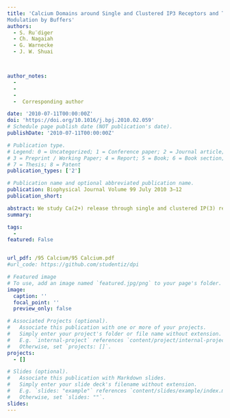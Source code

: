 ```yaml
---
title: 'Calcium Domains around Single and Clustered IP3 Receptors and Their
Modulation by Buffers'
authors:
  - S. Ru¨diger
  - Ch. Nagaiah
  - G. Warnecke
  - J. W. Shuai



author_notes:  
  -      
  -  
  -  
  -  Corresponding author

date: '2010-07-11T00:00:00Z'
doi: 'https://doi.org/10.1016/j.bpj.2010.02.059'
# Schedule page publish date (NOT publication's date).
publishDate: '2010-07-11T00:00:00Z'

# Publication type.
# Legend: 0 = Uncategorized; 1 = Conference paper; 2 = Journal article;
# 3 = Preprint / Working Paper; 4 = Report; 5 = Book; 6 = Book section;
# 7 = Thesis; 8 = Patent
publication_types: ['2']

# Publication name and optional abbreviated publication name.
publication: Biophysical Journal Volume 99 July 2010 3–12
publication_short: 

abstract: We study Ca(2+) release through single and clustered IP(3) receptor channels on the ER membrane under presence of buffer proteins. Our computational scheme couples reaction-diffusion equations and a Markovian channel model and allows our investigating the effects of buffer proteins on local calcium concentrations and channel gating. We find transient and stationary elevations of calcium concentrations around active channels and show how they determine release amplitude. Transient calcium domains occur after closing of isolated channels and constitute an important part of the channel's feedback. They cause repeated openings (bursts) and mediate increased release due to Ca(2+) buffering by immobile proteins. Stationary domains occur during prolonged activity of clustered channels, where the spatial proximity of IP(3)Rs produces a distinct [Ca(2+)] scale (0.5-10 microM), which is smaller than channel pore concentrations (>100 microM) but larger than transient levels. While immobile buffer affects transient levels only, mobile buffers in general reduce both transient and stationary domains, giving rise to Ca(2+) evacuation and biphasic modulation of release amplitude. Our findings explain recent experiments in oocytes and provide a general framework for the understanding of calcium signals.
summary: 

tags:
  - 
featured: False


url_pdf: /95 Calcium/95 Calcium.pdf
#url_code: https://github.com/studentiz/dpi

# Featured image
# To use, add an image named `featured.jpg/png` to your page's folder.
image:
  caption: ''
  focal_point: ''
  preview_only: false

# Associated Projects (optional).
#   Associate this publication with one or more of your projects.
#   Simply enter your project's folder or file name without extension.
#   E.g. `internal-project` references `content/project/internal-project/index.md`.
#   Otherwise, set `projects: []`.
projects:
  - []

# Slides (optional).
#   Associate this publication with Markdown slides.
#   Simply enter your slide deck's filename without extension.
#   E.g. `slides: "example"` references `content/slides/example/index.md`.
#   Otherwise, set `slides: ""`.
slides:
---
```



